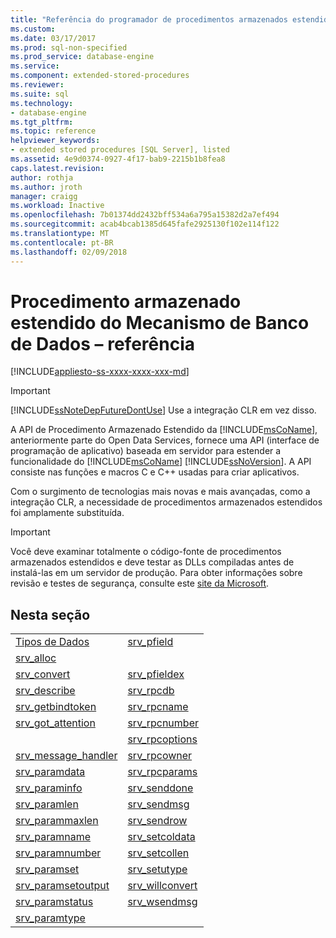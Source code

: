 ```yaml
---
title: "Referência do programador de procedimentos armazenados estendidos | Microsoft Docs"
ms.custom: 
ms.date: 03/17/2017
ms.prod: sql-non-specified
ms.prod_service: database-engine
ms.service: 
ms.component: extended-stored-procedures
ms.reviewer: 
ms.suite: sql
ms.technology:
- database-engine
ms.tgt_pltfrm: 
ms.topic: reference
helpviewer_keywords:
- extended stored procedures [SQL Server], listed
ms.assetid: 4e9d0374-0927-4f17-bab9-2215b1b8fea8
caps.latest.revision: 
author: rothja
ms.author: jroth
manager: craigg
ms.workload: Inactive
ms.openlocfilehash: 7b01374dd2432bff534a6a795a15382d2a7ef494
ms.sourcegitcommit: acab4bcab1385d645fafe2925130f102e114f122
ms.translationtype: MT
ms.contentlocale: pt-BR
ms.lasthandoff: 02/09/2018
---
```

# <a name="database-engine-extended-stored-procedures---reference"></a>Procedimento armazenado estendido do Mecanismo de Banco de Dados – referência
[!INCLUDE[appliesto-ss-xxxx-xxxx-xxx-md](../../includes/appliesto-ss-xxxx-xxxx-xxx-md.md)]
    
> [!IMPORTANT]  
>  [!INCLUDE[ssNoteDepFutureDontUse](../../includes/ssnotedepfuturedontuse-md.md)] Use a integração CLR em vez disso.  
  
 A API de Procedimento Armazenado Estendido da [!INCLUDE[msCoName](../../includes/msconame-md.md)], anteriormente parte do Open Data Services, fornece uma API (interface de programação de aplicativo) baseada em servidor para estender a funcionalidade do [!INCLUDE[msCoName](../../includes/msconame-md.md)] [!INCLUDE[ssNoVersion](../../includes/ssnoversion-md.md)]. A API consiste nas funções e macros C e C++ usadas para criar aplicativos.  
  
 Com o surgimento de tecnologias mais novas e mais avançadas, como a integração CLR, a necessidade de procedimentos armazenados estendidos foi amplamente substituída.  
  
> [!IMPORTANT]  
>  Você deve examinar totalmente o código-fonte de procedimentos armazenados estendidos e deve testar as DLLs compiladas antes de instalá-las em um servidor de produção. Para obter informações sobre revisão e testes de segurança, consulte este [site da Microsoft](http://go.microsoft.com/fwlink/?LinkID=54761&amp;clcid=0x409http://msdn.microsoft.com/security/).  
  
## <a name="in-this-section"></a>Nesta seção  
  
|||  
|-|-|  
|[Tipos de Dados](../../relational-databases/extended-stored-procedures-reference/data-types-extended-stored-procedure-api.md)|[srv_pfield](../../relational-databases/extended-stored-procedures-reference/srv-pfield-extended-stored-procedure-api.md)|  
|[srv_alloc](../../relational-databases/extended-stored-procedures-reference/srv-alloc-extended-stored-procedure-api.md)||  
|[srv_convert](../../relational-databases/extended-stored-procedures-reference/srv-convert-extended-stored-procedure-api.md)|[srv_pfieldex](../../relational-databases/extended-stored-procedures-reference/srv-pfieldex-extended-stored-procedure-api.md)|  
|[srv_describe](../../relational-databases/extended-stored-procedures-reference/srv-describe-extended-stored-procedure-api.md)|[srv_rpcdb](../../relational-databases/extended-stored-procedures-reference/srv-rpcdb-extended-stored-procedure-api.md)|  
|[srv_getbindtoken](../../relational-databases/extended-stored-procedures-reference/srv-getbindtoken-extended-stored-procedure-api.md)|[srv_rpcname](../../relational-databases/extended-stored-procedures-reference/srv-rpcname-extended-stored-procedure-api.md)|  
|[srv_got_attention](../../relational-databases/extended-stored-procedures-reference/srv-got-attention-extended-stored-procedure-api.md)|[srv_rpcnumber](../../relational-databases/extended-stored-procedures-reference/srv-rpcnumber-extended-stored-procedure-api.md)|  
||[srv_rpcoptions](../../relational-databases/extended-stored-procedures-reference/srv-rpcoptions-extended-stored-procedure-api.md)|  
|[srv_message_handler](../../relational-databases/extended-stored-procedures-reference/srv-message-handler-extended-stored-procedure-api.md)|[srv_rpcowner](../../relational-databases/extended-stored-procedures-reference/srv-rpcowner-extended-stored-procedure-api.md)|  
|[srv_paramdata](../../relational-databases/extended-stored-procedures-reference/srv-paramdata-extended-stored-procedure-api.md)|[srv_rpcparams](../../relational-databases/extended-stored-procedures-reference/srv-rpcparams-extended-stored-procedure-api.md)|  
|[srv_paraminfo](../../relational-databases/extended-stored-procedures-reference/srv-paraminfo-extended-stored-procedure-api.md)|[srv_senddone](../../relational-databases/extended-stored-procedures-reference/srv-senddone-extended-stored-procedure-api.md)|  
|[srv_paramlen](../../relational-databases/extended-stored-procedures-reference/srv-paramlen-extended-stored-procedure-api.md)|[srv_sendmsg](../../relational-databases/extended-stored-procedures-reference/srv-sendmsg-extended-stored-procedure-api.md)|  
|[srv_parammaxlen](../../relational-databases/extended-stored-procedures-reference/srv-parammaxlen-extended-stored-procedure-api.md)|[srv_sendrow](../../relational-databases/extended-stored-procedures-reference/srv-sendrow-extended-stored-procedure-api.md)|  
|[srv_paramname](../../relational-databases/extended-stored-procedures-reference/srv-paramname-extended-stored-procedure-api.md)|[srv_setcoldata](../../relational-databases/extended-stored-procedures-reference/srv-setcoldata-extended-stored-procedure-api.md)|  
|[srv_paramnumber](../../relational-databases/extended-stored-procedures-reference/srv-paramnumber-extended-stored-procedure-api.md)|[srv_setcollen](../../relational-databases/extended-stored-procedures-reference/srv-setcollen-extended-stored-procedure-api.md)|  
|[srv_paramset](../../relational-databases/extended-stored-procedures-reference/srv-paramset-extended-stored-procedure-api.md)|[srv_setutype](../../relational-databases/extended-stored-procedures-reference/srv-setutype-extended-stored-procedure-api.md)|  
|[srv_paramsetoutput](../../relational-databases/extended-stored-procedures-reference/srv-paramsetoutput-extended-stored-procedure-api.md)|[srv_willconvert](../../relational-databases/extended-stored-procedures-reference/srv-willconvert-extended-stored-procedure-api.md)|  
|[srv_paramstatus](../../relational-databases/extended-stored-procedures-reference/srv-paramstatus-extended-stored-procedure-api.md)|[srv_wsendmsg](../../relational-databases/extended-stored-procedures-reference/srv-wsendmsg-extended-stored-procedure-api.md)|  
|[srv_paramtype](../../relational-databases/extended-stored-procedures-reference/srv-paramtype-extended-stored-procedure-api.md)||  
  
  
